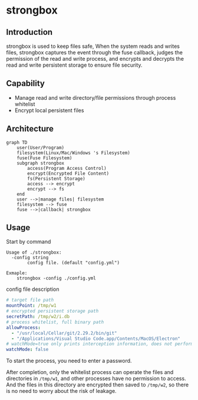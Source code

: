 # strongbox

## Introduction

strongbox is used to keep files safe, When the system reads and writes files, strongbox captures the event through the fuse callback, judges the permission of the read and write process, and encrypts and decrypts the read and write persistent storage to ensure file security.

## Capability

* Manage read and write directory/file permissions through process whitelist
* Encrypt local persistent files

## Architecture

```mermaid
graph TD
    user(User/Program)
    filesystem(Linux/Mac/Windows 's Filesystem)
    fuse(Fuse Filesystem)
    subgraph strongbox
        access(Program Access Control)
        encrypt(Encrypted File Content)
        fs(Persistent Storage)
        access --> encrypt
        encrypt --> fs
    end
    user -->|manage files| filesystem
    filesystem --> fuse
    fuse -->|callback| strongbox
```

## Usage

Start by command

```shell
Usage of ./strongbox:
  -config string
        config file. (default "config.yml")

Exmaple:
    strongbox -config ./config.yml
```

config file description

```yaml
# target file path
mountPoint: /tmp/w1
# encrypted persistent storage path
secretPath: /tmp/w2/i.db
# process whitelist, full binary path
allowProcess:
  - "/usr/local/Cellar/git/2.29.2/bin/git"
  - "/Applications/Visual Studio Code.app/Contents/MacOS/Electron"
# watchMode=true only prints interception information, does not perform interception operations
watchMode: false
```

To start the process, you need to enter a password.

After completion, only the whitelist process can operate the files and directories in `/tmp/w1`, and other processes have no permission to access. And the files in this directory are encrypted then saved to `/tmp/w2`, so there is no need to worry about the risk of leakage.
